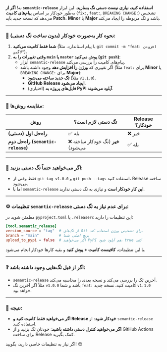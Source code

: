 نه! **اگر از `semantic-release` استفاده کنید، نیازی نیست دستی تگ بسازید.** این ابزار به‌طور خودکار بر اساس **پیام‌های کامیت** (`fix:`, `feat:`, `BREAKING CHANGE:`) تشخیص می‌دهد که نسخه جدید باید **Patch**، **Minor** یا **Major** باشد و تگ مربوطه را ایجاد می‌کند.  

---

### **📌 نحوه کار به‌صورت خودکار (بدون ساخت تگ دستی):**
1. **شما فقط کامیت می‌کنید** (با پیام استاندارد، مثلاً `git commit -m "feat: افزودن لاگین"`).  
2. **وقتی تغییرات را به `main` یا `master` پوش می‌کنید (`git push`)**:  
   - ابزار `semantic-release` پیام‌های کامیت را بررسی می‌کند.  
   - اگر تغییری که **ورژن را افزایش دهد** وجود داشته باشد (مثلاً `feat:` برای **Minor** یا `BREAKING CHANGE:` برای **Major**):  
     - **تگ جدید ساخته می‌شود** (مثلاً `v1.1.0`).  
     - **GitHub Release ایجاد می‌شود**.  
     - (اختیاری) **فایل‌های پروژه به PyPI آپلود می‌شوند**.  

---

### **🔹 مقایسه روش‌ها:**
| روش | تگ دستی لازم است؟ | Release خودکار؟ |  
|------|------------------|----------------|  
| **راه‌حل اول (دستی)** | ✅ بله | ❌ خیر |  
| **راه‌حل دوم (`semantic-release`)** | ❌ **خیر** (تگ خودکار ساخته می‌شود) | ✅ بله |  

---

### **📌 اگر می‌خواهید حتماً تگ دستی بزنید:**
- فقط وقتی از `git tag v1.0.0` و `git push --tags` استفاده کنید، Release ساخته می‌شود.  
- اما با `semantic-release` **این کار خودکار است** و نیازی به تگ دستی ندارید.  

---

### **⚙️ تنظیمات `semantic-release` برای عدم نیاز به تگ دستی:**
مطمئن شوید در `pyproject.toml` یا `.releaserc` این تنظیمات را دارید:
```toml
[tool.semantic_release]
version_source = "tag"  # از تگ‌های Git برای تشخیص ورژن استفاده کند
branch = "main"         # برنچ اصلی شما
upload_to_pypi = false  # اگر می‌خواهید PyPI هم آپلود شود، true کنید
```
با این تنظیمات، **کافیست کامیت + پوش کنید** و بقیه کارها خودکار انجام می‌شود.  

---

### **❓ اگر از قبل تگ‌هایی وجود داشته باشد:**
- `semantic-release` آخرین تگ را بررسی می‌کند و نسخه بعدی را محاسبه می‌کند.  
- مثلاً اگر آخرین تگ `v1.0.0` باشد و شما `feat:` کامیت کنید، نسخه جدید `v1.1.0` خواهد بود.  

---

### **🎯 نتیجه:**
- **اگر می‌خواهید فقط کامیت کنید و Release خودکار شود**: از `semantic-release` استفاده کنید.  
- **اگر می‌خواهید کنترل دستی داشته باشید**: خودتان تگ بزنید و از GitHub Actions برای ساخت Release کمک بگیرید.  

اگر نیاز به تنظیمات خاصی دارید، بگویید! 😊
